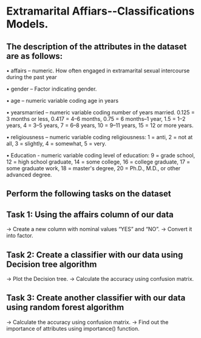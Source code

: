 # Extramarital Affiars--Classifications Models.
## The description of the attributes in the dataset are as follows:
• affairs – numeric. How often engaged in extramarital sexual 
intercourse during the past year

• gender – Factor indicating gender.

• age – numeric variable coding age in years

• yearsmarried – numeric variable coding number of years married.
0.125 = 3 months or less, 0.417 = 4–6 months, 0.75 = 6 months–1 
year, 1.5 = 1–2 years, 4 = 3–5 years, 7 = 6–8 years, 10 = 9–11 years, 15 
= 12 or more years.

• religiousness – numeric variable coding religiousness: 1 = anti, 2 = not 
at all, 3 = slightly, 4 = somewhat, 5 = very.

• Education - numeric variable coding level of education: 9 = grade 
school, 12 = high school graduate, 14 = some college, 16 = college 
graduate, 17 = some graduate work, 18 = master's degree, 20 = Ph.D., 
M.D., or other advanced degree.

## Perform the following tasks on the dataset
## Task 1: Using the affairs column of our data
-> Create a new column with nominal values “YES” and “NO”.
-> Convert it into factor.
## Task 2: Create a classifier with our data using Decision tree algorithm
-> Plot the Decision tree.
-> Calculate the accuracy using confusion matrix.
## Task 3: Create another classifier with our data using random forest algorithm
-> Calculate the accuracy using confusion matrix.
-> Find out the importance of attributes using importance() function.
